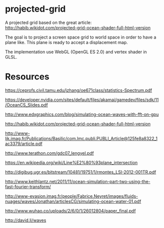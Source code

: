 projected-grid
==============

A projected grid based on the great article:
http://habib.wikidot.com/projected-grid-ocean-shader-full-html-version

The goal is to project a screen space grid to world space in order to have a plane like. This plane is ready to accept a displacement map.

The implementation use WebGL (OpenGL ES 2.0) and vertex shader in GLSL.

Resources
==============

https://ceprofs.civil.tamu.edu/jzhang/oe671class/statistics-Spectrum.pdf

https://developer.nvidia.com/sites/default/files/akamai/gamedev/files/sdk/11/OceanCS_Slides.pdf

http://www.edxgraphics.com/blog/simulating-ocean-waves-with-fft-on-gpu

http://habib.wikidot.com/projected-grid-ocean-shader-full-html-version

http://www-ljk.imag.fr/Publications/Basilic/com.lmc.publi.PUBLI_Article@125fe8a8322_1ac3379/article.pdf

http://www.terathon.com/gdc07_lengyel.pdf

https://en.wikipedia.org/wiki/Line%E2%80%93plane_intersection

http://digibug.ugr.es/bitstream/10481/19751/1/rmontes_LSI-2012-001TR.pdf

http://www.keithlantz.net/2011/11/ocean-simulation-part-two-using-the-fast-fourier-transform/

http://www-evasion.imag.fr/people/Fabrice.Neyret/images/fluids-nuages/waves/Jonathan/articlesCG/simulating-ocean-water-01.pdf

http://www.wuhao.co/uploads/2/6/0/1/26012804/paper_final.pdf

http://david.li/waves


